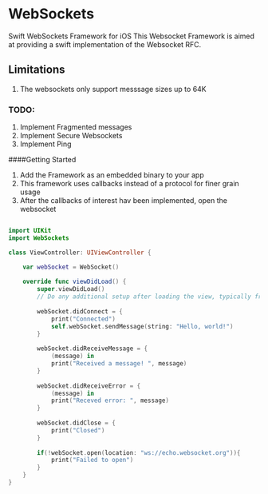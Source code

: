 # WebSockets
Swift WebSockets Framework for iOS
This Websocket Framework is aimed at providing a swift implementation of the Websocket RFC.

## Limitations
1. The websockets only support messsage sizes up to 64K

### TODO:
1. Implement Fragmented messages
2. Implement Secure Websockets
3. Implement Ping

####Getting Started
1. Add the Framework as an embedded binary to your app
2. This framework uses callbacks instead of a protocol for finer grain usage
3. After the callbacks of interest hav been implemented, open the websocket

``` Swift

import UIKit
import WebSockets

class ViewController: UIViewController {

    var webSocket = WebSocket()
    
    override func viewDidLoad() {
        super.viewDidLoad()
        // Do any additional setup after loading the view, typically from a nib.
        
        webSocket.didConnect = {
            print("Connected")
            self.webSocket.sendMessage(string: "Hello, world!")
        }
        
        webSocket.didReceiveMessage = {
            (message) in
            print("Received a message! ", message)
        }
        
        webSocket.didReceiveError = {
            (message) in
            print("Receved error: ", message)
        }
        
        webSocket.didClose = {
            print("Closed")
        }
        
        if(!webSocket.open(location: "ws://echo.websocket.org")){
            print("Failed to open")
        }
    }
}
```

